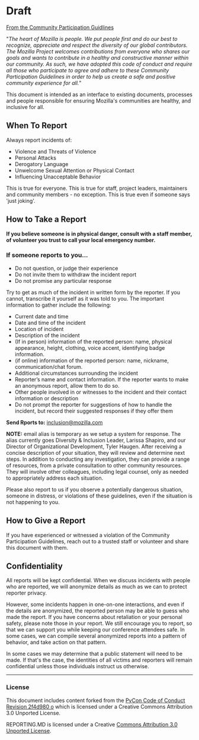 # Draft


[From the Community Participation Guidlines](https://www.mozilla.org/en-US/about/governance/policies/participation/)

"*The heart of Mozilla is people. We put people first and do our best to recognize, appreciate and respect the diversity of our global contributors. The Mozilla Project welcomes contributions from everyone who shares our goals and wants to contribute in a healthy and constructive manner within our community. As such, we have adopted this code of conduct and require all those who participate to agree and adhere to these Community Participation Guidelines in order to help us create a safe and positive community experience for all.*"

This document is intended as an interface to existing documents, processes and people responsible for ensuring Mozilla's communities are healthy, and inclusive for all.  

## When To Report

Always report incidents of:

* Violence and Threats of Violence
* Personal Attacks
* Derogatory Language
* Unwelcome Sexual Attention or Physical Contact
* Influencing Unacceptable Behavior

This is true for everyone.  This is true for staff, project leaders, maintainers and community members - no exception.   This is true even if someone says 'just joking'.


## How to Take a Report

**If you believe someone is in physical danger, consult with a staff member, of volunteer you trust to call your local emergency number.**

### If someone reports to you...

* Do not question, or judge their experience
* Do not invite them to withdraw the incident report
* Do not promise any particular response

Try to get as much of the incident in written form by the reporter. If you cannot, transcribe it yourself as it was told to you. The important information to gather include the following:

* Current date and time
* Date and time of the incident
* Location of incident
* Description of the incident
* (If in person) information of the reported person: name, physical appearance, height, clothing, voice accent, identifying badge information.
* (if online) information of the reported person:  name, nickname, communication/chat forum.
* Additional circumstances surrounding the incident
* Reporter’s name and contact information. If the reporter wants to make an anonymous report, allow them to do so. 
* Other people involved in or witnesses to the incident and their contact information or description
* Do not prompt the reporter for suggestions of how to handle the incident, but record their suggested responses if they offer them

**Send Rports to:** [inclusion@mozilla.com](mailto:inclusion@mozilla.com)

**NOTE:** email alias is temporary as we setup a system for response.   The alias currently goes Diversity & Inclusion Leader, Larissa Shapiro, and our Director of Organizational Development, Tyler Haugen. After receiving a concise description of your situation, they will review and determine next steps. In addition to conducting any investigation, they can provide a range of resources, from a private consultation to other community resources. They will involve other colleagues, including legal counsel, only as needed to appropriately address each situation.

Please also report to us if you observe a potentially dangerous situation, someone in distress, or violations of these guidelines, even if the situation is not happening to you. 

## How to Give a Report

If you have experienced or witnessed a violation of the Community Participation Guidelines, reach out to a trusted staff or volunteer and share this document with them.

## Confidentiality

All reports will be kept confidential. When we discuss incidents with people who are reported, we will anonymize details as much as we can to protect reporter privacy.

However, some incidents happen in one-on-one interactions, and even if the details are anonymized, the reported person may be able to guess who made the report. If you have concerns about retaliation or your personal safety, please note those in your report. We still encourage you to report, so that we can support you while keeping our conference attendees safe. In some cases, we can compile several anonymized reports into a pattern of behavior, and take action on that pattern.

In some cases we may determine that a public statement will need to be made. If that's the case, the identities of all victims and reporters will remain confidential unless those individuals instruct us otherwise.

______
### License

This document includes content forked from the [PyCon Code of Conduct Revision 2f4d980 o](https://us.pycon.org/2018/about/code-of-conduct/) which is licensed under a Creative Commons Attribution 3.0 Unported License.

REPORTING.MD is licensed under a Creative [Commons Attribution 3.0 Unported License](https://creativecommons.org/licenses/by/3.0/).
